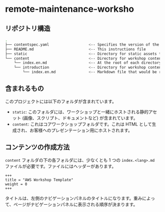 # remote-maintenance-worksho

## リポジトリ構造

```bash
.
├── contentspec.yaml                  <-- Specifies the version of the content
├── README.md                         <-- This instructions file
├── static                            <-- Directory for static assets to be hosted alongside the workshop (ie. images, scripts, documents, etc) 
└── content                           <-- Directory for workshop content markdown
    └── index.en.md                   <-- At the root of each directory, there must be at least one markdown file
    └── introduction                  <-- Directory for workshop content markdown
        └── index.en.md               <-- Markdown file that would be render 
```

## 含まれるもの

このプロジェクトには以下のフォルダが含まれています。

*   `static`: このフォルダには、ワークショップと一緒にホストされる静的アセット (画像、スクリプト、ドキュメントなど) が含まれています。
*   `content`: これはコアワークショップフォルダです。これは HTML として生成され、お客様へのプレゼンテーション用にホストされます。

## コンテンツの作成方法

`content` フォルダの下の各フォルダには、少なくとも 1 つの `index.<lang>.md` ファイルが必要です。ファイルにはヘッダーがあります。

```aidl
+++
title = "AWS Workshop Template"
weight = 0
+++
```

タイトルは、左側のナビゲーションパネルのタイトルになります。重みによって、ページがナビゲーションパネルに表示される順序が決まります。

